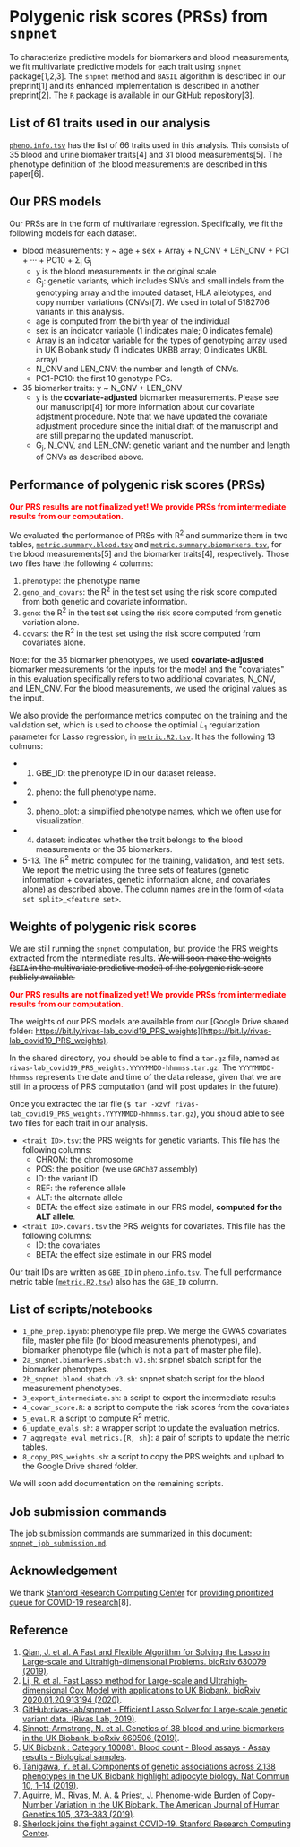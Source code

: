 # Polygenic risk scores (PRSs) from `snpnet`

To characterize predictive models for biomarkers and blood measurements, we fit multivariate predictive models for each trait using `snpnet` package[1,2,3]. The `snpnet` method and `BASIL` algorithm is described in our preprint[1] and its enhanced implementation is described in another preprint[2]. The `R` package is available in our GitHub repository[3].

## List of 61 traits used in our analysis

[`pheno.info.tsv`](pheno.info.tsv) has the list of 66 traits used in this analysis. This consists of 35 blood and urine biomaker traits[4] and 31 blood measurements[5]. The phenotype definition of the blood measurements are described in this paper[6].

## Our PRS models

Our PRSs are in the form of multivariate regression. Specifically, we fit the following models for each dataset.

- blood measurements: y ~ age + sex + Array + N_CNV + LEN_CNV + PC1 + &middot;&middot;&middot; + PC10 + &Sigma;<sub>j</sub> G<sub>j</sub>
  - `y` is the blood measurements in the original scale
  - G<sub>j</sub>: genetic variants, which includes SNVs and small indels from the genotyping array and the imputed dataset, HLA allelotypes, and copy number variations (CNVs)[7]. We used in total of 5182706 variants in this analysis.
  - age is computed from the birth year of the individual
  - sex is an indicator variable (1 indicates male; 0 indicates female)
  - Array is an indicator variable for the types of genotyping array used in UK Biobank study (1 indicates UKBB array; 0 indicates UKBL array)
  - N_CNV and LEN_CNV: the number and length of CNVs.
  - PC1-PC10: the first 10 genotype PCs.
- 35 biomarker traits: y ~ N_CNV + LEN_CNV
  - `y` is the **covariate-adjusted** biomarker measurements. Please see our manuscript[4] for more information about our covariate adjstment procedure. Note that we have updated the covariate adjustment procedure since the initial draft of the manuscript and are still preparing the updated manuscript.
  - G<sub>j</sub>, N_CNV, and LEN_CNV: genetic variant and the number and length of CNVs as described above.

## Performance of polygenic risk scores (PRSs)

<span style="color:red">**Our PRS results are not finalized yet! We provide PRSs from intermediate results from our computation.**</span>

We evaluated the performance of PRSs with R<sup>2</sup> and summarize them in two tables, [`metric.summary.blood.tsv`](metric.summary.blood.tsv) and [`metric.summary.biomarkers.tsv`](metric.summary.biomarkers.tsv), for the blood measurements[5] and the biomarker traits[4], respectively. Those two files have the following 4 columns:

1. `phenotype`: the phenotype name
2. `geno_and_covars`: the R<sup>2</sup> in the test set using the risk score computed from both genetic and covariate information.
3. `geno`: the R<sup>2</sup> in the test set using the risk score computed from genetic variation alone.
4. `covars`: the R<sup>2</sup> in the test set using the risk score computed from covariates alone.

Note: for the 35 biomarker phenotypes, we used **covariate-adjusted** biomarker measurements for the inputs for the model and the "covariates" in this evaluation specifically refers to two additional covariates, N_CNV, and LEN_CNV. For the blood measurements, we used the original values as the input.

We also provide the performance metrics computed on the training and the validation set, which is used to choose the optimial _L_<sub>1</sub> regularization parameter for Lasso regression, in [`metric.R2.tsv`](metric.R2.tsv). It has the following 13 colmuns:

- 1. GBE_ID: the phenotype ID in our dataset release.
- 2. pheno: the full phenotype name.
- 3. pheno_plot: a simplified phenotype names, which we often use for visualization.
- 4. dataset: indicates whether the trait belongs to the blood measurements or the 35 biomarkers.
- 5-13. The R<sup>2</sup> metric computed for the training, validation, and test sets. We report the metric using the three sets of features (genetic information + covariates, genetic information alone, and covariates alone) as described above. The column names are in the form of `<data set split>_<feature set>`.

## Weights of polygenic risk scores

We are still running the `snpnet` computation, but provide the PRS weights extracted from the intermediate results. ~~We will soon make the weights (`BETA` in the multivariate predictive model) of the polygenic risk score publicly available.~~

<span style="color:red">**Our PRS results are not finalized yet! We provide PRSs from intermediate results from our computation.**</span>

The weights of our PRS models are available from our [Google Drive shared folder: https://bit.ly/rivas-lab_covid19_PRS_weights](https://bit.ly/rivas-lab_covid19_PRS_weights).

In the shared directory, you should be able to find a `tar.gz` file, named as `rivas-lab_covid19_PRS_weights.YYYYMMDD-hhmmss.tar.gz`. The `YYYYMMDD-hhmmss` represents the date and time of the data release, given that we are still in a process of PRS computation (and will post updates in the future).

Once you extracted the tar file (`$ tar -xzvf rivas-lab_covid19_PRS_weights.YYYYMMDD-hhmmss.tar.gz`), you should able to see two files for each trait in our analysis.

- `<trait ID>.tsv`: the PRS weights for genetic variants. This file has the following columns:
  - CHROM: the chromosome
  - POS: the position (we use `GRCh37` assembly)
  - ID: the variant ID
  - REF: the reference allele
  - ALT: the alternate allele
  - BETA: the effect size estimate in our PRS model, **computed for the ALT allele**.
- `<trait ID>.covars.tsv` the PRS weights for covariates. This file has the following columns:
  - ID: the covariates
  - BETA: the effect size estimate in our PRS model

Our trait IDs are written as `GBE_ID` in [`pheno.info.tsv`](pheno_info.tsv). The full performance metric table ([`metric.R2.tsv`](metric.R2.tsv)) also has the `GBE_ID` column.

## List of scripts/notebooks

- `1_phe_prep.ipynb`: phenotype file prep. We merge the GWAS covariates file, master phe file (for blood measurements phenotypes), and biomarker phenotype file (which is not a part of master phe file).
- `2a_snpnet.biomarkers.sbatch.v3.sh`: snpnet sbatch script for the biomarker phenotypes.
- `2b_snpnet.blood.sbatch.v3.sh`: snpnet sbatch script for the blood measurement phenotypes.
- `3_export_intermediate.sh`: a script to export the intermediate results
- `4_covar_score.R`: a script to compute the risk scores from the covariates
- `5_eval.R`: a script to compute R<sup>2</sup> metric.
- `6_update_evals.sh`: a wrapper script to update the evaluation metrics.
- `7_aggregate_eval_metrics.{R, sh}`: a pair of scripts to update the metric tables.
- `8_copy_PRS_weights.sh`: a script to copy the PRS weights and upload to the Google Drive shared folder.

We will soon add documentation on the remaining scripts.

## Job submission commands

The job submission commands are summarized in this document: [`snpnet_job_submission.md`](snpnet_job_submission.md).

## Acknowledgement

We thank [Stanford Research Computing Center](https://srcc.stanford.edu/) for [providing prioritized queue for COVID-19 research](http://news.sherlock.stanford.edu/posts/sherlock-joins-the-fight-against-covid-19)[8].

## Reference

1. [Qian, J. et al. A Fast and Flexible Algorithm for Solving the Lasso in Large-scale and Ultrahigh-dimensional Problems. bioRxiv 630079 (2019)](https://doi.org/doi:10.1101/630079).
2. [Li, R. et al. Fast Lasso method for Large-scale and Ultrahigh-dimensional Cox Model with applications to UK Biobank. bioRxiv 2020.01.20.913194 (2020)](https://doi.org/10.1101/2020.01.20.913194).
3. [GitHub:rivas-lab/snpnet - Efficient Lasso Solver for Large-scale genetic variant data. (Rivas Lab, 2019)](https://github.com/rivas-lab/snpnet).
4. [Sinnott-Armstrong, N. et al. Genetics of 38 blood and urine biomarkers in the UK Biobank. bioRxiv 660506 (2019)](https://doi.org/10.1101/660506).
5. [UK Biobank : Category 100081. Blood count - Blood assays - Assay results - Biological samples](http://biobank.ctsu.ox.ac.uk/crystal/label.cgi?id=100081).
6. [Tanigawa, Y. et al. Components of genetic associations across 2,138 phenotypes in the UK Biobank highlight adipocyte biology. Nat Commun 10, 1–14 (2019)](https://doi.org/10.1038/s41467-019-11953-9).
7. [Aguirre, M., Rivas, M. A. & Priest, J. Phenome-wide Burden of Copy-Number Variation in the UK Biobank. The American Journal of Human Genetics 105, 373–383 (2019)](https://doi.org/10.1016/j.ajhg.2019.07.001).
8. [Sherlock joins the fight against COVID-19. Stanford Research Computing Center](http://news.sherlock.stanford.edu/posts/sherlock-joins-the-fight-against-covid-19).
